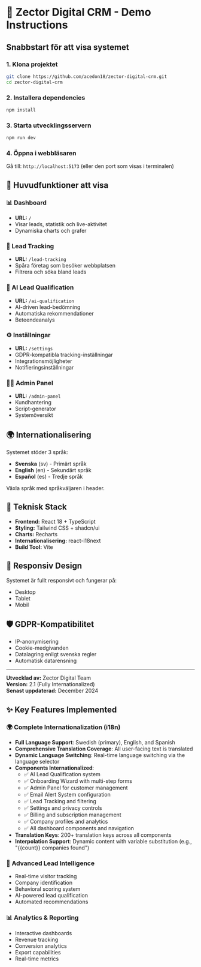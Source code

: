 # 🚀 Zector Digital CRM - Demo Instructions

## Snabbstart för att visa systemet

### 1. Klona projektet
```bash
git clone https://github.com/acedon18/zector-digital-crm.git
cd zector-digital-crm
```

### 2. Installera dependencies
```bash
npm install
```

### 3. Starta utvecklingsservern
```bash
npm run dev
```

### 4. Öppna i webbläsaren
Gå till: `http://localhost:5173` (eller den port som visas i terminalen)

## 🌟 Huvudfunktioner att visa

### 📊 Dashboard
- **URL:** `/` 
- Visar leads, statistik och live-aktivitet
- Dynamiska charts och grafer

### 🏢 Lead Tracking  
- **URL:** `/lead-tracking`
- Spåra företag som besöker webbplatsen
- Filtrera och söka bland leads

### 🤖 AI Lead Qualification
- **URL:** `/ai-qualification` 
- AI-driven lead-bedömning
- Automatiska rekommendationer
- Beteendeanalys

### ⚙️ Inställningar
- **URL:** `/settings`
- GDPR-kompatibla tracking-inställningar
- Integrationsmöjligheter
- Notifieringsinställningar

### 👨‍💼 Admin Panel
- **URL:** `/admin-panel`
- Kundhantering
- Script-generator
- Systemöversikt

## 🌍 Internationalisering
Systemet stöder 3 språk:
- **Svenska** (sv) - Primärt språk
- **English** (en) - Sekundärt språk  
- **Español** (es) - Tredje språk

Växla språk med språkväljaren i header.

## 🔧 Teknisk Stack
- **Frontend:** React 18 + TypeScript
- **Styling:** Tailwind CSS + shadcn/ui
- **Charts:** Recharts
- **Internationalisering:** react-i18next
- **Build Tool:** Vite

## 📱 Responsiv Design
Systemet är fullt responsivt och fungerar på:
- Desktop
- Tablet  
- Mobil

## 🛡️ GDPR-Kompatibilitet
- IP-anonymisering
- Cookie-medgivanden
- Datalagring enligt svenska regler
- Automatisk datarensning

---

**Utvecklad av:** Zector Digital Team  
**Version:** 2.1 (Fully Internationalized)  
**Senast uppdaterad:** December 2024

## ✨ Key Features Implemented

### 🌍 **Complete Internationalization (i18n)**
- **Full Language Support**: Swedish (primary), English, and Spanish
- **Comprehensive Translation Coverage**: All user-facing text is translated
- **Dynamic Language Switching**: Real-time language switching via the language selector
- **Components Internationalized**:
  - ✅ AI Lead Qualification system
  - ✅ Onboarding Wizard with multi-step forms
  - ✅ Admin Panel for customer management
  - ✅ Email Alert System configuration
  - ✅ Lead Tracking and filtering
  - ✅ Settings and privacy controls
  - ✅ Billing and subscription management
  - ✅ Company profiles and analytics
  - ✅ All dashboard components and navigation
- **Translation Keys**: 200+ translation keys across all components
- **Interpolation Support**: Dynamic content with variable substitution (e.g., "{{count}} companies found")

### 🎯 **Advanced Lead Intelligence**
- Real-time visitor tracking
- Company identification
- Behavioral scoring system
- AI-powered lead qualification
- Automated recommendations

### 📊 **Analytics & Reporting**
- Interactive dashboards
- Revenue tracking
- Conversion analytics
- Export capabilities
- Real-time metrics
